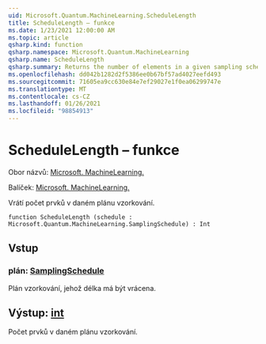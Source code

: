 ```yaml
---
uid: Microsoft.Quantum.MachineLearning.ScheduleLength
title: ScheduleLength – funkce
ms.date: 1/23/2021 12:00:00 AM
ms.topic: article
qsharp.kind: function
qsharp.namespace: Microsoft.Quantum.MachineLearning
qsharp.name: ScheduleLength
qsharp.summary: Returns the number of elements in a given sampling schedule.
ms.openlocfilehash: dd042b1282d2f5386ee0b67bf57ad4027eefd493
ms.sourcegitcommit: 71605ea9cc630e84e7ef29027e1f0ea06299747e
ms.translationtype: MT
ms.contentlocale: cs-CZ
ms.lasthandoff: 01/26/2021
ms.locfileid: "98854913"
---
```

# <a name="schedulelength-function"></a>ScheduleLength – funkce

Obor názvů: [Microsoft. MachineLearning.](xref:Microsoft.Quantum.MachineLearning)

Balíček: [Microsoft. MachineLearning.](https://nuget.org/packages/Microsoft.Quantum.MachineLearning)


Vrátí počet prvků v daném plánu vzorkování.

```qsharp
function ScheduleLength (schedule : Microsoft.Quantum.MachineLearning.SamplingSchedule) : Int
```


## <a name="input"></a>Vstup

### <a name="schedule--samplingschedule"></a>plán: [SamplingSchedule](xref:Microsoft.Quantum.MachineLearning.SamplingSchedule)

Plán vzorkování, jehož délka má být vrácena.



## <a name="output--int"></a>Výstup: [int](xref:microsoft.quantum.lang-ref.int)

Počet prvků v daném plánu vzorkování.